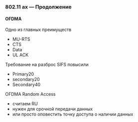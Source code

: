 ### 802.11 ax — Продолжение

#### OFDMA

Одно из главных преимуществ

- MU-RTS
- CTS
- Data
- UL ACK

Требование на разброс SIFS повысили

- Primary20
- secondary20
- Secondary40



OFDMA Random Access

- считаем RU
- нужен для срочной передачи данных
- или просто оповестить точку доступа о наличии данных